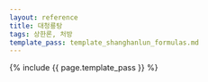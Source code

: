 ```yaml
---
layout: reference
title: 대청룡탕
tags: 상한론, 처방
template_pass: template_shanghanlun_formulas.md
---
```



{% include {{ page.template_pass }} %}